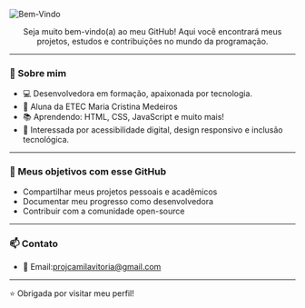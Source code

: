 

![Bem-Vindo](https://github.com/user-attachments/assets/2c4b6ee4-25ab-4ab5-a5fa-299afd720e06)


<p align="center">
  Seja muito bem-vindo(a) ao meu GitHub! Aqui você encontrará meus projetos, estudos e contribuições no mundo da programação.
</p>

---

### 🚀 Sobre mim

- 💻 Desenvolvedora em formação, apaixonada por tecnologia.
- 🌹 Aluna da ETEC Maria Cristina Medeiros
- 📚 Aprendendo: HTML, CSS, JavaScript e muito mais!
- 🌱 Interessada por acessibilidade digital, design responsivo e inclusão tecnológica.

---

### 📌 Meus objetivos com esse GitHub

- Compartilhar meus projetos pessoais e acadêmicos
- Documentar meu progresso como desenvolvedora
- Contribuir com a comunidade open-source

---

### 📫 Contato

- 📧 Email:projcamilavitoria@gmail.com

---

⭐️ Obrigada por visitar meu perfil!
